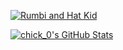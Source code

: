 [![Rumbi and Hat Kid](https://user-images.githubusercontent.com/64462443/135767852-b1d12c25-d60c-4ff2-ad50-70c8b7c46d47.png)](https://ahatintime.fandom.com/wiki/Rumbi)

[![chick_0's GitHub Stats](https://github-readme-stats.vercel.app/api?username=chick0&show_icons=true&count_private=false&title_color=ffcc4d&icon_color=ffcc4d&bg_color=000&border_color=000&text_color=C0C0C0)]()
